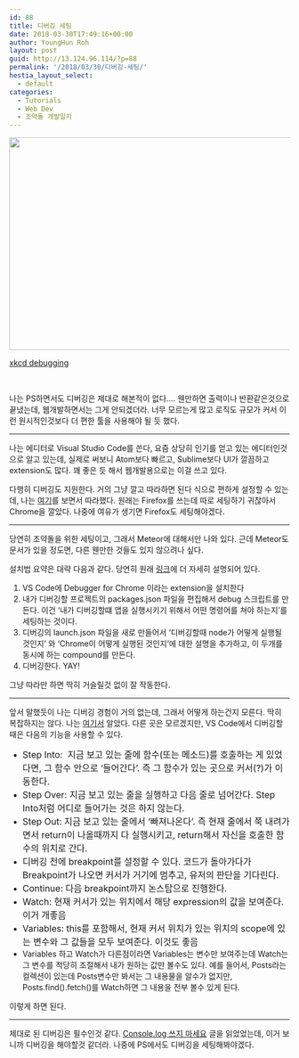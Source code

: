 ```yaml
---
id: 88
title: 디버깅 세팅
date: 2018-03-30T17:49:16+00:00
author: YoungHun Roh
layout: post
guid: http://13.124.96.114/?p=88
permalink: '/2018/03/30/디버깅-세팅/'
hestia_layout_select:
  - default
categories:
  - Tutorials
  - Web Dev
  - 조약돌 개발일지
---
```

<img src="http://13.124.96.114/wp-content/uploads/2018/03/keep-calm-and-start-debugging-8.jpg.png" alt="" class="wp-image-90 aligncenter" width="680" height="382" srcset="http://www.diuven.ga/wp-content/uploads/2018/03/keep-calm-and-start-debugging-8.jpg.png 600w, http://www.diuven.ga/wp-content/uploads/2018/03/keep-calm-and-start-debugging-8.jpg-300x169.png 300w" sizes="(max-width: 680px) 100vw, 680px" />

[xkcd debugging](https://xkcd.com/1722/)

&nbsp;

나는 PS하면서도 디버깅은 제대로 해본적이 없다&#8230;. 웬만하면 출력이나 반환같은것으로 끝냈는데, 웹개발하면서는 그게 안되겠더라. 너무 모르는게 많고 로직도 규모가 커서 이런 원시적인것보다 더 편한 툴을 사용해야 될 듯 했다.

* * *

나는 에디터로 Visual Studio Code를 쓴다, 요즘 상당히 인기를 얻고 있는 에디터인것으로 알고 있는데, 실제로 써보니 Atom보다 빠르고, Sublime보다 UI가 깔끔하고 extension도 많다. 꽤 좋은 듯 해서 웹개발용으로는 이걸 쓰고 있다.

다행히 디버깅도 지원한다. 거의 그냥 깔고 따라하면 된다 식으로 편하게 설정할 수 있는데, 나는 [여기](https://github.com/Microsoft/vscode-recipes/tree/master/meteor)를 보면서 따라했다. 원래는 Firefox를 쓰는데 따로 세팅하기 귀찮아서 Chrome을 깔았다. 나중에 여유가 생기면 Firefox도 세팅해야겠다.

* * *

당연히 조약돌을 위한 세팅이고, 그래서 Meteor에 대해서만 나와 있다. 근데 Meteor도 문서가 있을 정도면, 다른 웬만한 것들도 있지 않으려나 싶다.

설치법 요약은 대략 다음과 같다. 당연히 원래 [링크](https://github.com/Microsoft/vscode-recipes/tree/master/meteor)에 더 자세히 설명되어 있다.

  1. VS Code에 Debugger for Chrome 이라는 extension을 설치한다
  2. 내가 디버깅할 프로젝트의 packages.json 파일을 편집해서 debug 스크립트를 만든다. 이건 &#8216;내가 디버깅할떄 앱을 실행시키기 위해서 어떤 명령어를 쳐야 하는지&#8217;를 세팅하는 것이다.
  3. 디버깅의 launch.json 파일을 새로 만들어서 &#8216;디버깅할때 node가 어떻게 실행될 것인지&#8217; 와 &#8216;Chrome이 어떻게 실행된 것인지&#8217;에 대한 설명을 추가하고, 이 두개를 동시에 하는 compound를 만든다.
  4. 디버깅한다. YAY!

그냥 따라만 하면 딱히 거슬릴것 없이 잘 작동한다.

* * *

앞서 말했듯이 나는 디버깅 경험이 거의 없는데, 그래서 어떻게 하는건지 모른다. 딱히 복잡하지는 않다. 나는 [여기서](https://stackoverflow.com/questions/5391684/what-is-step-into-step-out-and-step-over-in-firebug) 알았다. 다른 곳은 모르겠지만, VS Code에서 디버깅할때은 다음의 기능을 사용할 수 있다.

  * <span style="font-size: 12pt;">Step Into:  지금 보고 있는 줄에 함수(또는 메소드)를 호출하는 게 있었다면, 그 함수 안으로 &#8216;들어간다&#8217;. 즉 그 함수가 있는 곳으로 커서(?)가 이동한다.</span>
  * <span style="font-size: 12pt;">Step Over: 지금 보고 있는 줄을 실행하고 다음 줄로 넘어간다. Step Into처럼 어디로 들어가는 것은 하지 않는다.</span>
  * <span style="font-size: 12pt;">Step Out: 지금 보고 있는 줄에서 &#8216;빠져나온다&#8217;. 즉 현재 줄에서 쭉 내려가면서 return이 나올때까지 다 실행시키고, return해서 자신을 호출한 함수의 위치로 간다.</span>
  * <span style="font-size: 12pt;">디버깅 전에 breakpoint를 설정할 수 있다. 코드가 돌아가다가 Breakpoint가 나오면 커서가 거기에 멈추고, 유저의 판단을 기다린다.</span>
  * <span style="font-size: 12pt;">Continue: 다음 breakpoint까지 논스탑으로 진행한다.</span>
  * <span style="font-size: 12pt;">Watch: 현재 커서가 있는 위치에서 해당 expression의 값을 보여준다. 이거 개좋음</span>
  * <span style="font-size: 12pt;">Variables: this를 포함해서, 현재 커서 위치가 있는 위치의 scope에 있는 변수와 그 값들을 모두 보여준다. 이것도 좋음</span>
  * Variables 하고 Watch가 다른점이라면 Variables는 변수만 보여주는데 Watch는 그 변수를 적당히 조절해서 내가 원하는 값만 볼수도 있다. 예를 들어서, Posts라는 컬렉션이 있는데 Posts변수만 봐서는 그 내용물을 알수가 없지만, Posts.find().fetch()를 Watch하면 그 내용을 전부 볼수 있게 된다.

이렇게 하면 된다.

* * *

제대로 된 디버깅은 필수인것 같다. [Console.log 쓰지 마세요](https://hackernoon.com/please-stop-using-console-log-its-broken-b5d7d396cf15) 글을 읽었었는데, 이거 보니까 디버깅을 해야할것 같더라. 나중에 PS에서도 디버깅을 세팅해봐야겠다.